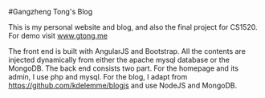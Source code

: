 #Gangzheng Tong's Blog

This is my personal website and blog, and also the final project for CS1520.
For demo visit www.gtong.me

The front end is built with AngularJS and Bootstrap. All the contents are injected dynamically from either the apache mysql database or the MongoDB.
The back end consists two part. For the homepage and its admin, I use php and mysql. For the blog, I adapt from https://github.com/kdelemme/blogjs and use NodeJS and MongoDB.

